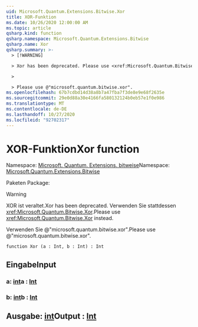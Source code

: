 ```yaml
---
uid: Microsoft.Quantum.Extensions.Bitwise.Xor
title: XOR-Funktion
ms.date: 10/26/2020 12:00:00 AM
ms.topic: article
qsharp.kind: function
qsharp.namespace: Microsoft.Quantum.Extensions.Bitwise
qsharp.name: Xor
qsharp.summary: >-
  > [!WARNING]

  > Xor has been deprecated. Please use <xref:Microsoft.Quantum.Bitwise.Xor> instead.

  >

  > Please use @"microsoft.quantum.bitwise.xor".
ms.openlocfilehash: 67b7cdbd14d38a8b7a47fba7f3de8e9e68f2635e
ms.sourcegitcommit: 29e0d88a30e4166fa580132124b0eb57e1f0e986
ms.translationtype: MT
ms.contentlocale: de-DE
ms.lasthandoff: 10/27/2020
ms.locfileid: "92702317"
---
```

# <a name="xor-function"></a><span data-ttu-id="837ca-102">XOR-Funktion</span><span class="sxs-lookup"><span data-stu-id="837ca-102">Xor function</span></span>

<span data-ttu-id="837ca-103">Namespace: [Microsoft. Quantum. Extensions. bitweise](xref:Microsoft.Quantum.Extensions.Bitwise)</span><span class="sxs-lookup"><span data-stu-id="837ca-103">Namespace: [Microsoft.Quantum.Extensions.Bitwise](xref:Microsoft.Quantum.Extensions.Bitwise)</span></span>

<span data-ttu-id="837ca-104">Paketen [](https://nuget.org/packages/)</span><span class="sxs-lookup"><span data-stu-id="837ca-104">Package: [](https://nuget.org/packages/)</span></span>


> [!WARNING]
> <span data-ttu-id="837ca-105">XOR ist veraltet.</span><span class="sxs-lookup"><span data-stu-id="837ca-105">Xor has been deprecated.</span></span> <span data-ttu-id="837ca-106">Verwenden Sie stattdessen <xref:Microsoft.Quantum.Bitwise.Xor>.</span><span class="sxs-lookup"><span data-stu-id="837ca-106">Please use <xref:Microsoft.Quantum.Bitwise.Xor> instead.</span></span>
>
> <span data-ttu-id="837ca-107">Verwenden Sie @"microsoft.quantum.bitwise.xor".</span><span class="sxs-lookup"><span data-stu-id="837ca-107">Please use @"microsoft.quantum.bitwise.xor".</span></span>



```qsharp
function Xor (a : Int, b : Int) : Int
```


## <a name="input"></a><span data-ttu-id="837ca-108">Eingabe</span><span class="sxs-lookup"><span data-stu-id="837ca-108">Input</span></span>

### <a name="a--int"></a><span data-ttu-id="837ca-109">a: [int](xref:microsoft.quantum.lang-ref.int)</span><span class="sxs-lookup"><span data-stu-id="837ca-109">a : [Int](xref:microsoft.quantum.lang-ref.int)</span></span>




### <a name="b--int"></a><span data-ttu-id="837ca-110">b: [int](xref:microsoft.quantum.lang-ref.int)</span><span class="sxs-lookup"><span data-stu-id="837ca-110">b : [Int](xref:microsoft.quantum.lang-ref.int)</span></span>





## <a name="output--int"></a><span data-ttu-id="837ca-111">Ausgabe: [int](xref:microsoft.quantum.lang-ref.int)</span><span class="sxs-lookup"><span data-stu-id="837ca-111">Output : [Int](xref:microsoft.quantum.lang-ref.int)</span></span>

